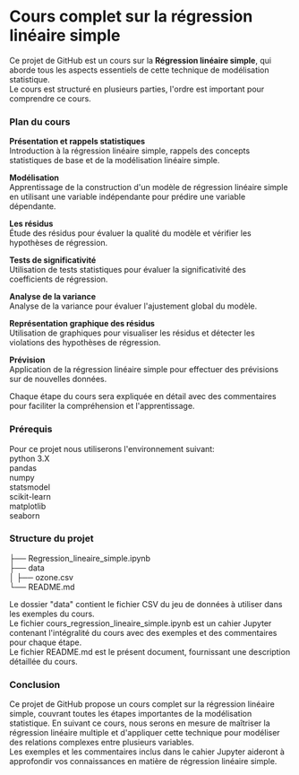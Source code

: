 # Cours complet sur la régression linéaire simple

Ce projet de GitHub est un cours sur la **Régression linéaire simple**, qui aborde tous les aspects essentiels de cette technique de modélisation statistique.    
Le cours est structuré en plusieurs parties, l'ordre est important pour comprendre ce cours.   

### Plan du cours
**Présentation et rappels statistiques**    
Introduction à la régression linéaire simple, rappels des concepts statistiques de base et de la modélisation linéaire simple.

**Modélisation**    
Apprentissage de la construction d'un modèle de régression linéaire simple en utilisant une variable indépendante pour prédire une variable dépendante.

**Les résidus**    
Étude des résidus pour évaluer la qualité du modèle et vérifier les hypothèses de régression.

**Tests de significativité**     
Utilisation de tests statistiques pour évaluer la significativité des coefficients de régression.

**Analyse de la variance**    
Analyse de la variance pour évaluer l'ajustement global du modèle.

**Représentation graphique des résidus**    
Utilisation de graphiques pour visualiser les résidus et détecter les violations des hypothèses de régression.

**Prévision**    
Application de la régression linéaire simple pour effectuer des prévisions sur de nouvelles données.      

Chaque étape du cours sera expliquée en détail avec des commentaires pour faciliter la compréhension et l'apprentissage.


### Prérequis
Pour ce projet nous utiliserons l'environnement suivant:    
python 3.X    
pandas    
numpy    
statsmodel   
scikit-learn     
matplotlib   
seaborn     

### Structure du projet

├── Regression_lineaire_simple.ipynb    
├── data    
│   ├── ozone.csv    
└── README.md     

Le dossier "data" contient le fichier CSV du jeu de données à utiliser dans les exemples du cours.     
Le fichier cours_regression_lineaire_simple.ipynb est un cahier Jupyter contenant l'intégralité du cours avec des exemples et des commentaires pour chaque étape.      
Le fichier README.md est le présent document, fournissant une description détaillée du cours.

### Conclusion
Ce projet de GitHub propose un cours complet sur la régression linéaire simple, couvrant toutes les étapes importantes de la modélisation statistique. En suivant ce cours, nous serons en mesure de maîtriser la régression linéaire multiple et d'appliquer cette technique pour modéliser des relations complexes entre plusieurs variables.     
Les exemples et les commentaires inclus dans le cahier Jupyter aideront à approfondir vos connaissances en matière de régression linéaire simple.     

